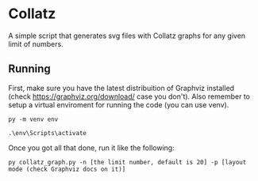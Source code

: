 # Collatz
A simple script that generates svg files with Collatz graphs for any given limit of numbers.

## Running
First, make sure you have the latest distribuition of Graphviz installed (check https://graphviz.org/download/ case you don't). Also remember to setup a virtual enviroment for running the code (you can use venv).

````
py -m venv env 
````
````
.\env\Scripts\activate
````

Once you got all that done, run it like the following: 

````
py collatz_graph.py -n [the limit number, default is 20] -p [layout mode (check Graphviz docs on it)]
````
